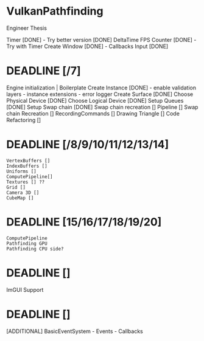 # VulkanPathfinding
Engineer Thesis


Timer [DONE]
    - Try better version [DONE]
DeltaTime 
FPS Counter [DONE]
    - Try with Timer
Create Window [DONE]
    - Callbacks
Input [DONE]

# DEADLINE [/7]
Engine initialization | Boilerplate
    Create Instance [DONE]
     -  enable validation layers
     -  instance extensions
     -  error logger 
    Create Surface [DONE]
    Choose Physical Device [DONE]
    Choose Logical Device [DONE] 
    Setup Queues [DONE] 
    Setup Swap chain [DONE] 
    Swap chain recreation []
    Pipeline []
    Swap chain Recreation []
    RecordingCommands []
    Drawing Triangle []
    Code Refactoring []
    
# DEADLINE [/8/9/10/11/12/13/14]

    VertexBuffers [] 
    IndexBuffers []
    Uniforms []
    ComputePipeline[]    
    Textures [] ??
    Grid []
    Camera 3D [] 
    CubeMap []

# DEADLINE [15/16/17/18/19/20]
    ComputePipeline
    Pathfinding GPU
    Pathfinding CPU side?



# DEADLINE []
ImGUI Support


# DEADLINE []
[ADDITIONAL] BasicEventSystem
    - Events
    - Callbacks



